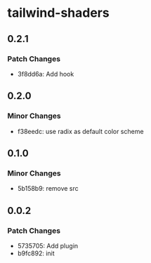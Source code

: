 # tailwind-shaders

## 0.2.1

### Patch Changes

- 3f8dd6a: Add hook

## 0.2.0

### Minor Changes

- f38eedc: use radix as default color scheme

## 0.1.0

### Minor Changes

- 5b158b9: remove src

## 0.0.2

### Patch Changes

- 5735705: Add plugin
- b9fc892: init
